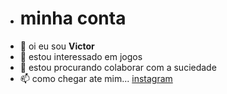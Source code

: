 - # minha conta
- 👀 oi eu sou **Victor**
- 🌱 estou interessado em jogos 
- 💞️ estou procurando colaborar com a suciedade
- 📫 como chegar ate mim...
[instagram](https://instagram.com/vitindograu52?igshid=YmMyMTA2M2Y=)
